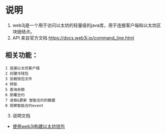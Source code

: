 # 说明
1. web3j是一个用于访问以太坊的轻量级的java库，用于连接客户端和以太坊区块链结点。
2. API 来自官方文档 https://docs.web3j.io/command_line.html
## 相关功能：
    1 连接以太坊客户端
    2 创建冷钱包
    3 加载钱包文件
    4 转账
    5 查询余额
    6 部署合约
    7 读取&更新 智能合约的数据
    8 观察智能合约event
3. 说明文档
- [使用web3j构建以太坊钱包](https://www.jianshu.com/p/1b716180bc4b)

